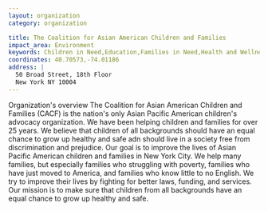 ```yaml
---
layout: organization
category: organization

title: The Coalition for Asian American Children and Families
impact_area: Environment
keywords: Children in Need,Education,Families in Need,Health and Wellness,Understanding and Diversity
coordinates: 40.70573,-74.01186
address: |
  50 Broad Street, 18th Floor
  New York NY 10004
---
```

Organization's overview
The Coalition for Asian American Children and Families (CACF) is the nation's only Asian Pacific American children's advocacy organization.  We have been helping children and families for over 25 years.  We believe that children of all backgrounds should have an equal chance to grow up healthy and safe adn should live in a society free from discrimination and prejudice.  Our goal is to improve the lives of Asian Pacific American children and families in New York City.  We help many families, but especially families who struggling with poverty, families who have just moved to America, and families who know little to no English.  We try to improve their lives by fighting for better laws, funding, and services.  Our mission is to make sure that children from all backgrounds have an equal chance to grow up healthy and safe.